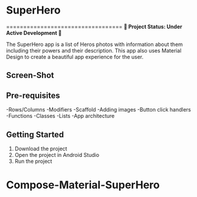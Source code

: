# SuperHero
==================================
**🚧 Project Status: Under Active Development 🚧**

The SuperHero app is a list of Heros photos with information about them including their powers
and their description. This app also uses Material Design to create a beautiful app
experience for the user.

Screen-Shot
------------

Pre-requisites
--------------

-Rows/Columns
-Modifiers
-Scaffold
-Adding images
-Button click handlers
-Functions
-Classes
-Lists
-App architecture

Getting Started
---------------

1. Download the project
2. Open the project in Android Studio
3. Run the project
# Compose-Material-SuperHero
